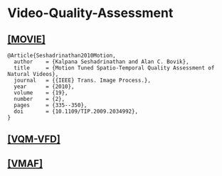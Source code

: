 # Video-Quality-Assessment

## [[MOVIE]](http://live.ece.utexas.edu/research/Quality/movie.html)
```
@Article{Seshadrinathan2010Motion,
  author    = {Kalpana Seshadrinathan and Alan C. Bovik},
  title     = {Motion Tuned Spatio-Temporal Quality Assessment of Natural Videos},
  journal   = {{IEEE} Trans. Image Process.},
  year      = {2010},
  volume    = {19},
  number    = {2},
  pages     = {335--350},
  doi       = {10.1109/TIP.2009.2034992},
}
```

## [[VQM-VFD]](https://github.com/NTIA/vqm)

## [[VMAF]](https://github.com/Netflix/vmaf)
